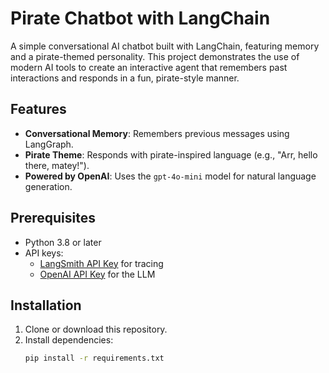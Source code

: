 # Pirate Chatbot with LangChain

A simple conversational AI chatbot built with LangChain, featuring memory and a pirate-themed personality. This project demonstrates the use of modern AI tools to create an interactive agent that remembers past interactions and responds in a fun, pirate-style manner.

## Features
- **Conversational Memory**: Remembers previous messages using LangGraph.
- **Pirate Theme**: Responds with pirate-inspired language (e.g., "Arr, hello there, matey!").
- **Powered by OpenAI**: Uses the `gpt-4o-mini` model for natural language generation.

## Prerequisites
- Python 3.8 or later
- API keys:
  - [LangSmith API Key](https://smith.langchain.com) for tracing
  - [OpenAI API Key](https://platform.openai.com/account/api-keys) for the LLM

## Installation
1. Clone or download this repository.
2. Install dependencies:
   ```bash
   pip install -r requirements.txt
